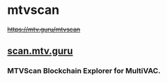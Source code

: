 # mtvscan
~~https://mtv.guru/mtvscan~~
## [scan.mtv.guru](https://scan.mtv.guru)
### MTVScan Blockchain Explorer for MultiVAC.
